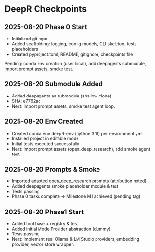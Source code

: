 # DeepR Checkpoints

## 2025-08-20 Phase 0 Start
- Initialized git repo
- Added scaffolding: logging, config models, CLI skeleton, tests placeholders
- Created pyproject.toml, README, gitignore, checkpoints file

Pending: conda env creation (user local), add deepagents submodule, import prompt assets, smoke test.

## 2025-08-20 Submodule Added
- Added deepagents as submodule (shallow clone)
- SHA: e7762ac
- Next: import prompt assets, smoke test agent loop.

## 2025-08-20 Env Created
- Created conda env deepR-env (python 3.11) per environment.yml
- Installed project in editable mode
- Initial tests executed successfully
- Next: import prompt assets (open_deep_research), add smoke agent test.

## 2025-08-20 Prompts & Smoke
- Imported adapted open_deep_research prompts (attribution noted)
- Added deepagents smoke placeholder module & test
- Tests passing
- Phase 0 tasks complete -> Milestone M1 achieved (pending tag)

## 2025-08-20 Phase1 Start
- Added tool base + registry & test
- Added initial ModelProvider abstraction (dummy)
- Tests passing
- Next: implement real Ollama & LM Studio providers, embedding provider, vector store wrapper.
